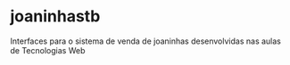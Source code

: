 # joaninhastb
Interfaces para o sistema de venda de joaninhas desenvolvidas nas aulas de Tecnologias Web
